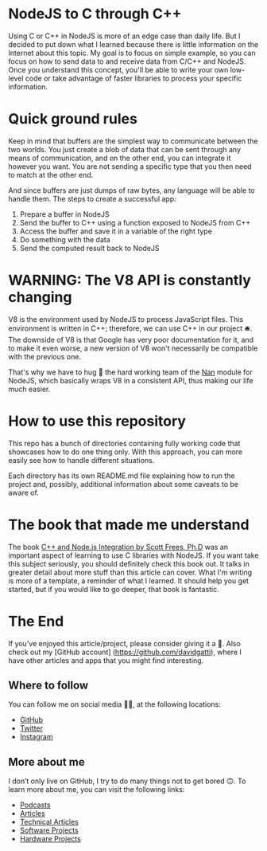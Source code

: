 # NodeJS to C through C++

Using C or C++ in NodeJS is more of an edge case than daily life. But I decided to put down what I learned because there is little information on the Internet about this topic. My goal is to focus on simple example, so you can focus on how to send data to and receive data from C/C++ and NodeJS. Once you understand this concept, you'll be able to write your own low-level code or take advantage of faster libraries to process your specific information.

# Quick ground rules

Keep in mind that buffers are the simplest way to communicate between the two worlds. You just create a blob of data that can be sent through any means of communication, and on the other end, you can integrate it however you want. You are not sending a specific type that you then need to match at the other end.

And since buffers are just dumps of raw bytes, any language will be able to handle them. The steps to create a successful app:

1. Prepare a buffer in NodeJS
2. Send the buffer to C++ using a function exposed to NodeJS from C++
3. Access the buffer and save it in a variable of the right type
4. Do something with the data
5. Send the computed result back to NodeJS

# WARNING: The V8 API is constantly changing

V8 is the environment used by NodeJS to process JavaScript files. This environment is written in C++; therefore, we can use C++ in our project 🛎. The downside of V8 is that Google has very poor documentation for it, and to make it even worse, a new version of V8 won't necessarily be compatible with the previous one.

That's why we have to hug 🤗 the hard working team of the [Nan](https://github.com/nodejs/nan) module for NodeJS, which basically wraps V8 in a consistent API, thus making our life much easier.

# How to use this repository

This repo has a bunch of directories containing fully working code that showcases how to do one thing only. With this approach, you can more easily see how to handle different situations.

Each directory has its own README.md file explaining how to run the project and, possibly, additional information about some caveats to be aware of.

# The book that made me understand

The book [C++ and Node.js Integration by Scott Frees, Ph.D](https://scottfrees.com/ebooks/nodecpp/) was an important aspect of learning to use C libraries with NodeJS. If you want take this subject seriously, you should definitely check this book out. It talks in greater detail about more stuff than this article can cover. What I'm writing is more of a template, a reminder of what I learned. It should help you get started, but if you would like to go deeper, that book is fantastic.

# The End

If you've enjoyed this article/project, please consider giving it a 🌟. Also check out my [GitHub account] (https://github.com/davidgatti), where I have other articles and apps that you might find interesting.

## Where to follow

You can follow me on social media 🐙😇, at the following locations:

- [GitHub](https://github.com/davidgatti)
- [Twitter](https://twitter.com/dawidgatti)
- [Instagram](https://www.instagram.com/gattidavid/)

## More about me

I don’t only live on GitHub, I try to do many things not to get bored 🙃. To learn more about me, you can visit the following links:

- [Podcasts](http://david.gatti.pl/podcasts)
- [Articles](http://david.gatti.pl/articles)
- [Technical Articles](http://david.gatti.pl/technical_articles)
- [Software Projects](http://david.gatti.pl/software_projects)
- [Hardware Projects](http://david.gatti.pl/hardware_projects)
